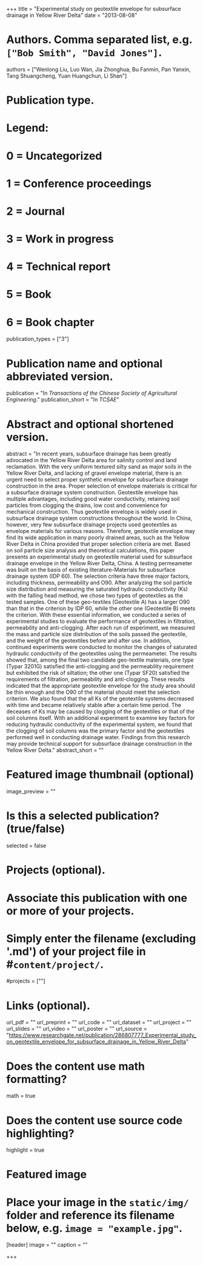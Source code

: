 +++
title = "Experimental study on geotextile envelope for subsurface drainage in Yellow River Delta"
date = "2013-08-08"

# Authors. Comma separated list, e.g. `["Bob Smith", "David Jones"]`.
authors = ["Wenlong Liu, Luo Wan, Jia Zhonghua, Bu Fanmin, Pan Yanxin, Tang Shuangcheng, Yuan Huangchun, Li Shan"]

# Publication type.
# Legend:
# 0 = Uncategorized
# 1 = Conference proceedings
# 2 = Journal
# 3 = Work in progress
# 4 = Technical report
# 5 = Book
# 6 = Book chapter
publication_types = ["3"]

# Publication name and optional abbreviated version.
publication = "In *Transactions of the Chinese Society of Agricultural Engineering*."
publication_short = "In *TCSAE*"

# Abstract and optional shortened version.
abstract = "In recent years, subsurface drainage has been greatly advocated in the Yellow River Delta area for salinity control and land reclamation. With the very uniform textured silty sand as major soils in the Yellow River Delta, and lacking of gravel envelope material, there is an urgent need to select proper synthetic envelope for subsurface drainage construction in the area. Proper selection of envelope materials is critical for a subsurface drainage system construction. Geotextile envelope has multiple advantages, including good water conductivity, retaining soil particles from clogging the drains, low cost and convenience for mechanical construction. Thus geotextile envelope is widely used in subsurface drainage system constructions throughout the world. In China, however, very few subsurface drainage projects used geotextiles as envelope materials for various reasons. Therefore, geotextile envelope may find its wide application in many poorly drained areas, such as the Yellow River Delta in China provided that proper selection criteria are met. Based on soil particle size analysis and theoretical calculations, this paper presents an experimental study on geotextile material used for subsurface drainage envelope in the Yellow River Delta, China. A testing permeameter was built on the basis of existing literature-Materials for subsurface drainage system (IDP 60). The selection criteria have three major factors, including thickness, permeability and O90. After analyzing the soil particle size distribution and measuring the saturated hydraulic conductivity (Ks) with the falling head method, we chose two types of geotextiles as the tested samples. One of these geo-textiles (Geotextile A) has a larger O90 than that in the criterion by IDP 60, while the other one (Geotextile B) meets the criterion. With these essential information, we conducted a series of experimental studies to evaluate the performance of geotextiles in filtration, permeability and anti-clogging. After each run of experiment, we measured the mass and particle size distribution of the soils passed the geotextile, and the weight of the geotextiles before and after use. In addition, continued experiments were conducted to monitor the changes of saturated hydraulic conductivity of the geotextiles using the permeameter. The results showed that, among the final two candidate geo-textile materials, one type (Typar 3201G) satisfied the anti-clogging and the permeability requirement but exhibited the risk of siltation; the other one (Typar SF20) satisfied the requirements of filtration, permeability and anti-clogging. These results indicated that the appropriate geotextile envelope for the study area should be thin enough and the O90 of the material should meet the selection criterion. We also found that the all Ks of the geotextile systems decreased with time and became relatively stable after a certain time period. The deceases of Ks may be caused by clogging of the geotextiles or that of the soil columns itself. With an additional experiment to examine key factors for reducing hydraulic conductivity of the experimental system, we found that the clogging of soil columns was the primary factor and the geotextiles performed well in conducting drainage water. Findings from this research may provide technical support for subsurface drainage construction in the Yellow River Delta."
abstract_short = ""

# Featured image thumbnail (optional)
image_preview = ""

# Is this a selected publication? (true/false)
selected = false

# Projects (optional).
#   Associate this publication with one or more of your projects.
#   Simply enter the filename (excluding '.md') of your project file in #`content/project/`.
#projects = [""]

# Links (optional).
url_pdf = ""
url_preprint = ""
url_code = ""
url_dataset = ""
url_project = ""
url_slides = ""
url_video = ""
url_poster = ""
url_source = "https://www.researchgate.net/publication/286807777_Experimental_study_on_geotextile_envelope_for_subsurface_drainage_in_Yellow_River_Delta"

# Does the content use math formatting?
math = true

# Does the content use source code highlighting?
highlight = true

# Featured image
# Place your image in the `static/img/` folder and reference its filename below, e.g. `image = "example.jpg"`.
[header]
image = ""
caption = ""

+++

